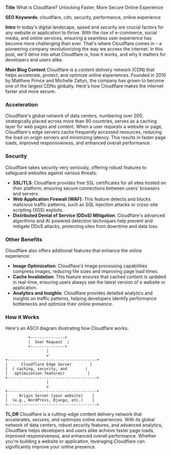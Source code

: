 **Title**
What is Cloudflare? Unlocking Faster, More Secure Online Experience

**SEO Keywords**: cloudflare, cdn, security, performance, online experience

**Intro**
In today's digital landscape, speed and security are crucial factors for any website or application to thrive. With the rise of e-commerce, social media, and online services, ensuring a seamless user experience has become more challenging than ever. That's where Cloudflare comes in – a pioneering company revolutionizing the way we access the internet. In this post, we'll delve into what Cloudflare is, how it works, and why it matters for developers and users alike.

**Main Blog Content**
Cloudflare is a content delivery network (CDN) that helps accelerate, protect, and optimize online experiences. Founded in 2010 by Matthew Prince and Michelle Zatlyn, the company has grown to become one of the largest CDNs globally. Here's how Cloudflare makes the internet faster and more secure:

### Acceleration

Cloudflare's global network of data centers, numbering over 200, strategically placed across more than 90 countries, serves as a caching layer for web pages and content. When a user requests a website or page, Cloudflare's edge servers cache frequently accessed resources, reducing the load on origin servers and minimizing latency. This results in faster page loads, improved responsiveness, and enhanced overall performance.

### Security

Cloudflare takes security very seriously, offering robust features to safeguard websites against various threats:

* **SSL/TLS**: Cloudflare provides free SSL certificates for all sites hosted on their platform, ensuring secure connections between users' browsers and servers.
* **Web Application Firewall (WAF)**: This feature detects and blocks malicious traffic patterns, such as SQL injection attacks or cross-site scripting (XSS) exploits.
* **Distributed Denial of Service (DDoS) Mitigation**: Cloudflare's advanced algorithms and AI-powered detection techniques help prevent and mitigate DDoS attacks, protecting sites from downtime and data loss.

### Other Benefits

Cloudflare also offers additional features that enhance the online experience:

* **Image Optimization**: Cloudflare's image processing capabilities compress images, reducing file sizes and improving page load times.
* **Cache Invalidation**: This feature ensures that cached content is updated in real-time, ensuring users always see the latest version of a website or application.
* **Analytics and Insights**: Cloudflare provides detailed analytics and insights on traffic patterns, helping developers identify performance bottlenecks and optimize their online presence.

### How it Works

Here's an ASCII diagram illustrating how Cloudflare works:
```
          +---------------+
          |  User Request  |
          +---------------+
                  |
                  v
+---------------------------------------+
|      Cloudflare Edge Server        |
|  ( caching, security, and        |
|   optimization features)          |
+---------------------------------------+
                  |
                  v
+---------------------------------------+
|     Origin Server (your website)    |
|  (e.g., WordPress, Django, etc.)    |
+---------------------------------------+
```
**TL;DR**
Cloudflare is a cutting-edge content delivery network that accelerates, secures, and optimizes online experiences. With its global network of data centers, robust security features, and advanced analytics, Cloudflare helps developers and users alike achieve faster page loads, improved responsiveness, and enhanced overall performance. Whether you're building a website or application, leveraging Cloudflare can significantly improve your online presence.